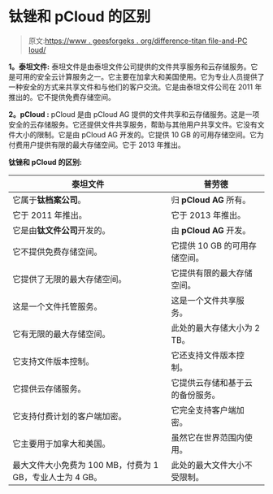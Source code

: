 # 钛锉和 pCloud 的区别

> 原文:[https://www . geesforgeks . org/difference-titan file-and-PC loud/](https://www.geeksforgeeks.org/difference-between-titanfile-and-pcloud/)

**1。泰坦文件:**
泰坦文件是由泰坦文件公司提供的文件共享服务和云存储服务。它是可用的安全云计算服务之一。它主要在加拿大和美国使用。它为专业人员提供了一种安全的方式来共享文件和与他们的客户交流。它是由泰坦文件公司在 2011 年推出的。它不提供免费存储空间。

**2。pCloud :**
pCloud 是由 pCloud AG 提供的文件共享和云存储服务。这是一项安全的云存储服务。它还提供文件共享服务，帮助与其他用户共享文件。它没有文件大小的限制。它是由 pCloud AG 开发的。它提供 10 GB 的可用存储空间。它为付费用户提供有限的最大存储空间。它于 2013 年推出。

**钛锉和 pCloud 的区别:**

<center>

| 泰坦文件 | 普劳德 |
| --- | --- |
| 它属于**钛档案公司**。 | 归 **pCloud AG** 所有。 |
| 它于 2011 年推出。 | 它于 2013 年推出。 |
| 它是由**钛文件公司**开发的。 | 由 **pCloud AG** 开发。 |
| 它不提供免费存储空间。 | 它提供 10 GB 的可用存储空间。 |
| 它提供了无限的最大存储空间。 | 它提供有限的最大存储空间。 |
| 这是一个文件托管服务。 | 这是一个文件共享服务。 |
| 它有无限的最大存储空间。 | 此处的最大存储大小为 2 TB。 |
| 它支持文件版本控制。 | 它还支持文件版本控制。 |
| 它提供云存储服务。 | 它提供云存储和基于云的备份服务。 |
| 它支持付费计划的客户端加密。 | 它完全支持客户端加密。 |
| 它主要用于加拿大和美国。 | 虽然它在世界范围内使用。 |
| 最大文件大小免费为 100 MB，付费为 1 GB，专业人士为 4 GB。 | 此处的最大文件大小不受限制。 |

</center>